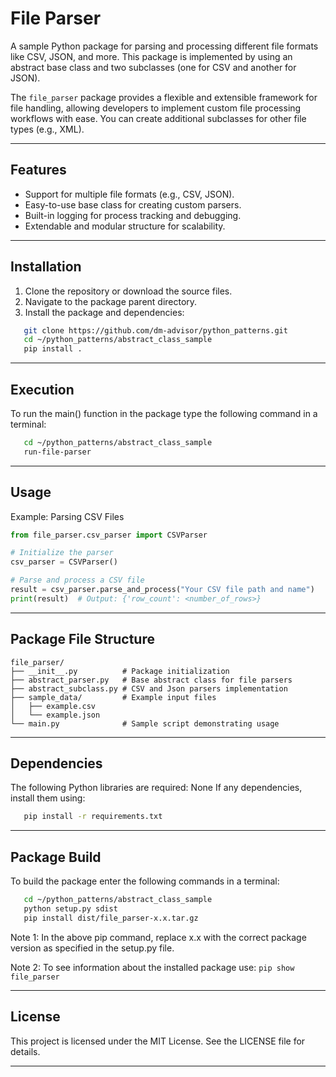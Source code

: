 # File Parser

A sample Python package for parsing and processing different file formats like CSV, JSON, and more.
This package is implemented by using an abstract base class and two subclasses (one for CSV and another for JSON).

The `file_parser` package provides a flexible and extensible framework for file handling, allowing developers to implement custom file processing workflows with ease. You can create additional subclasses for other file types (e.g., XML).

---

## Features

- Support for multiple file formats (e.g., CSV, JSON).
- Easy-to-use base class for creating custom parsers.
- Built-in logging for process tracking and debugging.
- Extendable and modular structure for scalability.

---

## Installation

1. Clone the repository or download the source files.
2. Navigate to the package parent directory.
3. Install the package and dependencies:

```bash
   git clone https://github.com/dm-advisor/python_patterns.git
   cd ~/python_patterns/abstract_class_sample
   pip install .
```

---

## Execution

To run the main() function in the package type the following command in a terminal:

```bash
   cd ~/python_patterns/abstract_class_sample
   run-file-parser
```

---

## Usage

Example: Parsing CSV Files

```python
from file_parser.csv_parser import CSVParser

# Initialize the parser
csv_parser = CSVParser()

# Parse and process a CSV file
result = csv_parser.parse_and_process("Your CSV file path and name")
print(result)  # Output: {'row_count': <number_of_rows>}
```

---

## Package File Structure

```plaintext
file_parser/
├── __init__.py          # Package initialization
├── abstract_parser.py   # Base abstract class for file parsers
├── abstract_subclass.py # CSV and Json parsers implementation
├── sample_data/         # Example input files
│   ├── example.csv
│   └── example.json
└── main.py              # Sample script demonstrating usage
```

---

## Dependencies

The following Python libraries are required:
None
If any dependencies, install them using:

```bash
   pip install -r requirements.txt
```

---

## Package Build

To build the package enter the following commands in a terminal:

```bash
   cd ~/python_patterns/abstract_class_sample
   python setup.py sdist
   pip install dist/file_parser-x.x.tar.gz
```

Note 1: In the above pip command, replace x.x with the correct package version as specified in the setup.py file.

Note 2: To see information about the installed package use: ``` pip show file_parser ```

---

## License

This project is licensed under the MIT License. See the LICENSE file for details.

---
